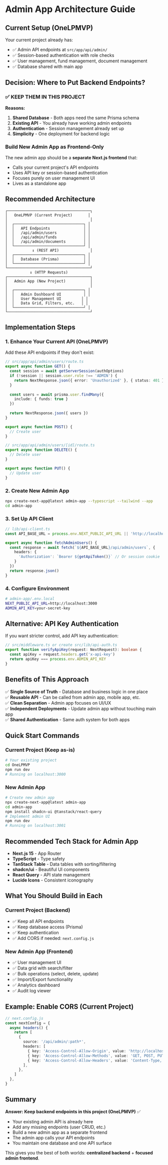 # Admin App Architecture Guide

## Current Setup (OneLPMVP)

Your current project already has:
- ✅ Admin API endpoints at `src/app/api/admin/`
- ✅ Session-based authentication with role checks
- ✅ User management, fund management, document management
- ✅ Database shared with main app

## Decision: Where to Put Backend Endpoints?

### ✅ KEEP THEM IN THIS PROJECT

**Reasons:**
1. **Shared Database** - Both apps need the same Prisma schema
2. **Existing API** - You already have working admin endpoints
3. **Authentication** - Session management already set up
4. **Simplicity** - One deployment for backend logic

### Build New Admin App as Frontend-Only

The new admin app should be a **separate Next.js frontend** that:
- Calls your current project's API endpoints
- Uses API key or session-based authentication
- Focuses purely on user management UI
- Lives as a standalone app

## Recommended Architecture

```
┌─────────────────────────────────────┐
│   OneLPMVP (Current Project)       │
│                                     │
│  ┌───────────────────────────────┐ │
│  │   API Endpoints               │ │
│  │   /api/admin/users            │ │
│  │   /api/admin/funds            │ │
│  │   /api/admin/documents        │ │
│  └───────────────────────────────┘ │
│           ↕ (REST API)              │
│  ┌───────────────────────────────┐ │
│  │   Database (Prisma)           │ │
│  └───────────────────────────────┘ │
└─────────────────────────────────────┘
           ↕ (HTTP Requests)
┌─────────────────────────────────────┐
│   Admin App (New Project)           │
│                                     │
│  ┌───────────────────────────────┐ │
│  │   Admin Dashboard UI          │ │
│  │   User Management UI         │ │
│  │   Data Grid, Filters, etc.   │ │
│  └───────────────────────────────┘ │
└─────────────────────────────────────┘
```

## Implementation Steps

### 1. Enhance Your Current API (OneLPMVP)

Add these API endpoints if they don't exist:

```typescript
// src/app/api/admin/users/route.ts
export async function GET() {
  const session = await getServerSession(authOptions)
  if (!session || session.user.role !== 'ADMIN') {
    return NextResponse.json({ error: 'Unauthorized' }, { status: 401 })
  }
  
  const users = await prisma.user.findMany({
    include: { funds: true }
  })
  
  return NextResponse.json({ users })
}

export async function POST() {
  // Create user
}

// src/app/api/admin/users/[id]/route.ts
export async function DELETE() {
  // Delete user
}

export async function PUT() {
  // Update user
}
```

### 2. Create New Admin App

```bash
npx create-next-app@latest admin-app --typescript --tailwind --app
cd admin-app
```

### 3. Set Up API Client

```typescript
// lib/api-client.ts
const API_BASE_URL = process.env.NEXT_PUBLIC_API_URL || 'http://localhost:3000'

export async function fetchAdminUsers() {
  const response = await fetch(`${API_BASE_URL}/api/admin/users`, {
    headers: {
      'Authorization': `Bearer ${getApiToken()}` // Or session cookie
    }
  })
  return response.json()
}
```

### 4. Configure Environment

```bash
# admin-app/.env.local
NEXT_PUBLIC_API_URL=http://localhost:3000
ADMIN_API_KEY=your-secret-key
```

## Alternative: API Key Authentication

If you want stricter control, add API key authentication:

```typescript
// src/middleware.ts or create src/lib/api-auth.ts
export function verifyApiKey(request: NextRequest): boolean {
  const apiKey = request.headers.get('x-api-key')
  return apiKey === process.env.ADMIN_API_KEY
}
```

## Benefits of This Approach

✅ **Single Source of Truth** - Database and business logic in one place  
✅ **Reusable API** - Can be called from admin app, mobile app, etc.  
✅ **Clean Separation** - Admin app focuses on UI/UX  
✅ **Independent Deployments** - Update admin app without touching main app  
✅ **Shared Authentication** - Same auth system for both apps  

## Quick Start Commands

### Current Project (Keep as-is)
```bash
# Your existing project
cd OneLPMVP
npm run dev
# Running on localhost:3000
```

### New Admin App
```bash
# Create new admin app
npx create-next-app@latest admin-app
cd admin-app
npm install shadcn-ui @tanstack/react-query
# Implement admin UI
npm run dev
# Running on localhost:3001
```

## Recommended Tech Stack for Admin App

- **Next.js 15** - App Router
- **TypeScript** - Type safety
- **TanStack Table** - Data tables with sorting/filtering
- **shadcn/ui** - Beautiful UI components
- **React Query** - API state management
- **Lucide Icons** - Consistent iconography

## What You Should Build in Each

### Current Project (Backend)
- ✅ Keep all API endpoints
- ✅ Keep database access (Prisma)
- ✅ Keep authentication
- ✅ Add CORS if needed: `next.config.js`

### New Admin App (Frontend)
- ✅ User management UI
- ✅ Data grid with search/filter
- ✅ Bulk operations (select, delete, update)
- ✅ Import/Export functionality
- ✅ Analytics dashboard
- ✅ Audit log viewer

## Example: Enable CORS (Current Project)

```typescript
// next.config.js
const nextConfig = {
  async headers() {
    return [
      {
        source: '/api/admin/:path*',
        headers: [
          { key: 'Access-Control-Allow-Origin', value: 'http://localhost:3001' },
          { key: 'Access-Control-Allow-Methods', value: 'GET, POST, PUT, DELETE' },
          { key: 'Access-Control-Allow-Headers', value: 'Content-Type, Authorization' },
        ],
      },
    ]
  },
}
```

## Summary

**Answer: Keep backend endpoints in this project (OneLPMVP)** ✅

- Your existing admin API is already here
- Add any missing endpoints (user CRUD, etc.)
- Build a new admin app as a separate frontend
- The admin app calls your API endpoints
- You maintain one database and one API surface

This gives you the best of both worlds: **centralized backend** + **focused admin frontend**.

